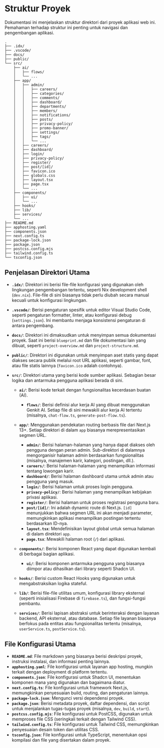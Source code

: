 # Struktur Proyek

Dokumentasi ini menjelaskan struktur direktori dari proyek aplikasi web ini. Pemahaman terhadap struktur ini penting untuk navigasi dan pengembangan aplikasi.
```
.
├── .idx/
├── .vscode/
├── docs/
├── public/
└── src/
    ├── ai/
    │   ├── flows/
    │   └── ...
    ├── app/
    │   ├── admin/
    │   │   ├── careers/
    │   │   ├── categories/
    │   │   ├── comments/
    │   │   ├── dashboard/
    │   │   ├── departments/
    │   │   ├── members/
    │   │   ├── notifications/
    │   │   ├── posts/
    │   │   ├── privacy-policy/
    │   │   ├── promo-banner/
    │   │   ├── settings/
    │   │   ├── tags/
    │   │   └── ...
    │   ├── careers/
    │   ├── dashboard/
    │   ├── login/
    │   ├── privacy-policy/
    │   ├── register/
    │   ├── post/[id]/
    │   ├── favicon.ico
    │   ├── globals.css
    │   ├── layout.tsx
    │   ├── page.tsx
    │   └── ...
    ├── components/
    │   ├── ui/
    │   └── ...
    ├── hooks/
    ├── lib/
    ├── services/
    └── ...
├── README.md
├── apphosting.yaml
├── components.json
├── next.config.ts
├── package-lock.json
├── package.json
├── postcss.config.mjs
├── tailwind.config.ts
└── tsconfig.json
```
## Penjelasan Direktori Utama

*   **`.idx/`**: Direktori ini berisi file-file konfigurasi yang digunakan oleh lingkungan pengembangan tertentu, seperti Nix development shell (`dev.nix`). File-file di sini biasanya tidak perlu diubah secara manual kecuali untuk konfigurasi lingkungan.

*   **`.vscode/`**: Berisi pengaturan spesifik untuk editor Visual Studio Code, seperti pengaturan formatter, linter, atau konfigurasi debug (`settings.json`). Ini membantu menjaga konsistensi pengaturan di antara pengembang.

*   **`docs/`**: Direktori ini dimaksudkan untuk menyimpan semua dokumentasi proyek. Saat ini berisi `blueprint.md` dan file dokumentasi lain yang dibuat, seperti `project-overview.md` dan `project-structure.md`.

*   **`public/`**: Direktori ini digunakan untuk menyimpan aset statis yang dapat diakses secara publik melalui root URL aplikasi, seperti gambar, font, atau file statis lainnya (`favicon.ico` adalah contohnya).

*   **`src/`**: Direktori utama yang berisi kode sumber aplikasi. Sebagian besar logika dan antarmuka pengguna aplikasi berada di sini.

    *   **`ai/`**: Berisi kode terkait dengan fungsionalitas kecerdasan buatan (AI).
        *   **`flows/`**: Berisi definisi alur kerja AI yang dibuat menggunakan Genkit AI. Setiap file di sini mewakili alur kerja AI tertentu (misalnya, `chat-flow.ts`, `generate-post-flow.ts`).

    *   **`app/`**: Menggunakan pendekatan routing berbasis file dari Next.js 13+. Setiap direktori di dalam `app` biasanya merepresentasikan segmen URL.
        *   **`admin/`**: Berisi halaman-halaman yang hanya dapat diakses oleh pengguna dengan peran admin. Sub-direktori di dalamnya mengorganisir halaman admin berdasarkan fungsionalitas (misalnya, manajemen karir, kategori, postingan, dll.).
        *   **`careers/`**: Berisi halaman-halaman yang menampilkan informasi tentang lowongan karir.
        *   **`dashboard/`**: Berisi halaman dashboard utama untuk admin atau pengguna yang masuk.
        *   **`login/`**: Berisi halaman untuk proses login pengguna.
        *   **`privacy-policy/`**: Berisi halaman yang menampilkan kebijakan privasi aplikasi.
        *   **`register/`**: Berisi halaman untuk proses registrasi pengguna baru.
        *   **`post/[id]/`**: Ini adalah dynamic route di Next.js. `[id]` menunjukkan bahwa segmen URL ini akan menjadi parameter, memungkinkan aplikasi menampilkan postingan tertentu berdasarkan ID-nya.
        *   **`layout.tsx`**: Mendefinisikan layout global untuk semua halaman di dalam direktori `app`.
        *   **`page.tsx`**: Mewakili halaman root (`/`) dari aplikasi.

    *   **`components/`**: Berisi komponen React yang dapat digunakan kembali di berbagai bagian aplikasi.
        *   **`ui/`**: Berisi komponen antarmuka pengguna yang biasanya diimpor atau dihasilkan dari library seperti Shadcn UI.

    *   **`hooks/`**: Berisi custom React Hooks yang digunakan untuk mengabstraksikan logika stateful.

    *   **`lib/`**: Berisi file-file utilitas umum, konfigurasi library eksternal (seperti inisialisasi Firebase di `firebase.ts`), dan fungsi-fungsi pembantu.

    *   **`services/`**: Berisi lapisan abstraksi untuk berinteraksi dengan layanan backend, API eksternal, atau database. Setiap file layanan biasanya berfokus pada entitas atau fungsionalitas tertentu (misalnya, `userService.ts`, `postService.ts`).

## File Konfigurasi Utama

*   **`README.md`**: File markdown yang biasanya berisi deskripsi proyek, instruksi instalasi, dan informasi penting lainnya.
*   **`apphosting.yaml`**: File konfigurasi untuk layanan app hosting, mungkin terkait dengan deployment di platform tertentu.
*   **`components.json`**: File konfigurasi untuk Shadcn UI, menentukan komponen mana yang digunakan dan bagaimana diatur.
*   **`next.config.ts`**: File konfigurasi untuk framework Next.js, memungkinkan penyesuaian build, routing, dan pengaturan lainnya.
*   **`package-lock.json`**: Mengunci versi dependensi proyek.
*   **`package.json`**: Berisi metadata proyek, daftar dependensi, dan script untuk menjalankan tugas-tugas proyek (misalnya, `dev`, `build`, `start`).
*   **`postcss.config.mjs`**: File konfigurasi untuk PostCSS, digunakan untuk memproses file CSS (seringkali terkait dengan Tailwind CSS).
*   **`tailwind.config.ts`**: File konfigurasi untuk Tailwind CSS, memungkinkan penyesuaian desain token dan utilitas CSS.
*   **`tsconfig.json`**: File konfigurasi untuk TypeScript, menentukan opsi kompilasi dan file yang disertakan dalam proyek.